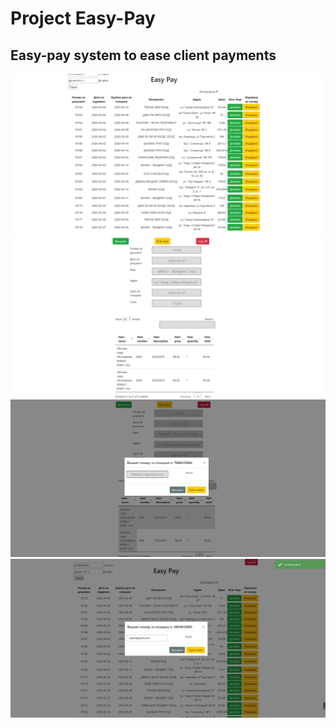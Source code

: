 # Project Easy-Pay

## Easy-pay system to ease client payments

![Clients datatable](./HTML,CSS&JS/project-images/easy-pay-1.png)
![Clients details page](./HTML,CSS&JS/project-images/easy-pay-2.png)
![Clients details page payment code](./HTML,CSS&JS/project-images/easy-pay-3.png)
![Clients datatable payment code](./HTML,CSS&JS/project-images/easy-pay-4.png)

